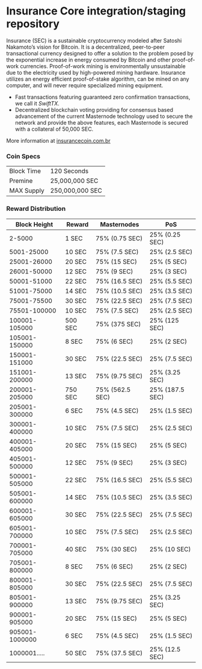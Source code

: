 Insurance Core integration/staging repository
=================================================

Insurance (SEC) is a sustainable cryptocurrency modeled after Satoshi Nakamoto’s vision for Bitcoin. It is a decentralized, peer-to-peer transactional currency designed to offer a solution to the problem posed by the exponential increase in energy consumed by Bitcoin and other proof-of-work currencies. Proof-of-work mining is environmentally unsustainable due to the electricity used by high-powered mining hardware. Insurance utilizes an energy efficient proof-of-stake algorithm, can be mined on any computer, and will never require specialized mining equipment.

- Fast transactions featuring guaranteed zero confirmation transactions, we call it _SwiftTX_.
- Decentralized blockchain voting providing for consensus based advancement of the current Masternode
  technology used to secure the network and provide the above features, each Masternode is secured
  with a collateral of 50,000 SEC.

More information at [insurancecoin.com.br](http://www.insurancecoin.com.br)

### Coin Specs

|                             |                 |
|-----------------------------|-----------------|
| Block Time                  | 120 Seconds     |
| Premine                     | 25,000,000 SEC |
| MAX Supply                  | 250,000,000 SEC|

### Reward Distribution

| **Block Height**  | **Reward** | **Masternodes**  | **PoS**          |
|-------------------|------------|------------------|------------------|
| 2-5000            | 1 SEC     | 75% (0.75 SEC)  | 25% (0.25 SEC)  |
| 5001-25000        | 10 SEC    | 75% (7.5 SEC)   | 25% (2.5 SEC)   |
| 25001-26000       | 20 SEC    | 75% (15 SEC)    | 25% (5 SEC)     |
| 26001-50000       | 12 SEC    | 75% (9 SEC)     | 25% (3 SEC)     |
| 50001-51000       | 22 SEC    | 75% (16.5 SEC)  | 25% (5.5 SEC)   |
| 51001-75000       | 14 SEC    | 75% (10.5 SEC)  | 25% (3.5 SEC)   |
| 75001-75500       | 30 SEC    | 75% (22.5 SEC)  | 25% (7.5 SEC)   |
| 75501-100000      | 10 SEC    | 75% (7.5 SEC)   | 25% (2.5 SEC)   |
| 100001-105000     | 500 SEC   | 75% (375 SEC)   | 25% (125 SEC)   |
| 105001-150000     | 8 SEC     | 75% (6 SEC)     | 25% (2 SEC)     |
| 150001-151000     | 30 SEC    | 75% (22.5 SEC)  | 25% (7.5 SEC)   |
| 151001-200000     | 13 SEC    | 75% (9.75 SEC)  | 25% (3.25 SEC)  |
| 200001-205000     | 750 SEC   | 75% (562.5 SEC) | 25% (187.5 SEC) |
| 205001-300000     | 6 SEC     | 75% (4.5 SEC)   | 25% (1.5 SEC)   |
| 300001-400000     | 10 SEC    | 75% (7.5 SEC)   | 25% (2.5 SEC)   |
| 400001-405000     | 20 SEC    | 75% (15 SEC)    | 25% (5 SEC)     |
| 405001-500000     | 12 SEC    | 75% (9 SEC)     | 25% (3 SEC)     |
| 500001-505000     | 22 SEC    | 75% (16.5 SEC)  | 25% (5.5 SEC)   |
| 505001-600000     | 14 SEC    | 75% (10.5 SEC)  | 25% (3.5 SEC)   |
| 600001-605000     | 30 SEC    | 75% (22.5 SEC)  | 25% (7.5 SEC)   |
| 605001-700000     | 10 SEC    | 75% (7.5 SEC)   | 25% (2.5 SEC)   |
| 700001-705000     | 40 SEC    | 75% (30 SEC)    | 25% (10 SEC)    |
| 705001-800000     | 8 SEC     | 75% (6 SEC)     | 25% (2 SEC)     |
| 800001-805000     | 30 SEC    | 75% (22.5 SEC)  | 25% (7.5 SEC)   |
| 805001-900000     | 13 SEC    | 75% (9.75 SEC)  | 25% (3.25 SEC)  |
| 900001-905000     | 20 SEC    | 75% (15 SEC)    | 25% (5 SEC)     |
| 905001-1000000    | 6 SEC     | 75% (4.5 SEC)   | 25% (1.5 SEC)   |
| 1000001.....      | 50 SEC    | 75% (37.5 SEC)  | 25% (12.5 SEC)  |